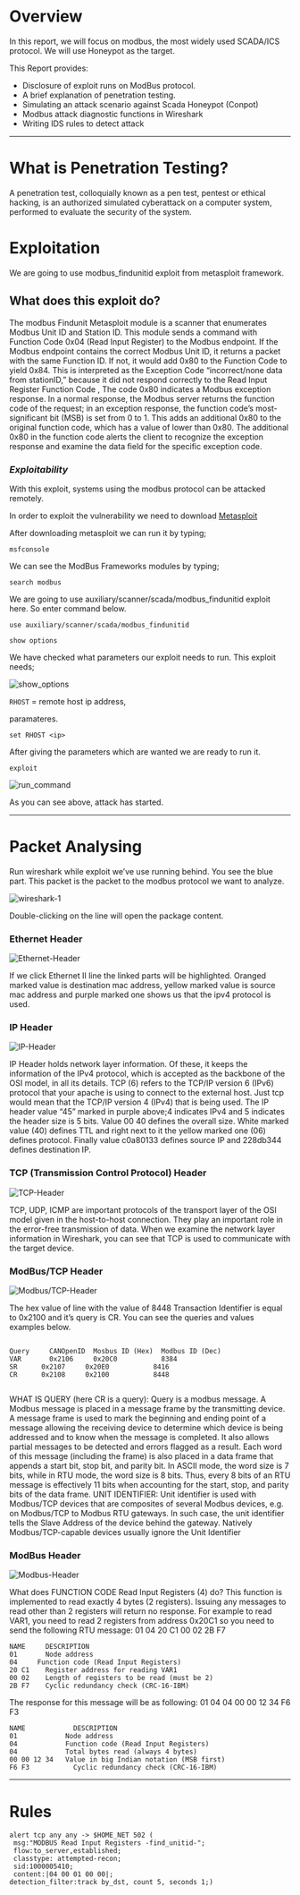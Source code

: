 # Overview

In this report, we will focus on modbus, the most widely used SCADA/ICS protocol. We will use Honeypot as the target.<br>

This Report provides:

* Disclosure of exploit runs on ModBus protocol.
* A brief explanation of penetration testing.
* Simulating an attack scenario against Scada Honeypot (Conpot)
* Modbus attack diagnostic functions in Wireshark
* Writing IDS rules to detect attack



***



# What is Penetration Testing?
A penetration test, colloquially known as a pen test, pentest or ethical hacking, is an authorized simulated cyberattack on a computer system, performed to evaluate the security of the system.

# Exploitation 

We are going to use modbus_findunitid exploit from metasploit framework.

## What does this exploit do?
The modbus Findunit Metasploit module is a scanner that enumerates Modbus Unit ID and Station ID. This module sends a command with Function Code 0x04 (Read Input Register) to the Modbus endpoint. If the Modbus endpoint contains the correct Modbus Unit ID, it returns a packet with the same Function ID. If not, it would add 0x80 to the Function Code to yield 0x84. This is interpreted as the Exception Code “incorrect/none data from stationID,” because it did not respond correctly to the Read Input Register Function Code , The code 0x80 indicates a Modbus exception response. In a normal response, the Modbus server returns the function code of the request; in an exception response, the function code’s most-significant bit (MSB) is set from 0 to 1. This adds an additional 0x80 to the original function code, which has a value of lower than 0x80. The additional 0x80 in the function code alerts the client to recognize the exception response and examine the data field for the specific exception code.

### _Exploitability_

With this exploit, systems using the modbus protocol can be attacked remotely. 


In order to exploit the vulnerability we need to download [Metasploit](https://github.com/rapid7/metasploit-framework)<br>

After downloading metasploit we can run it by typing;

```
msfconsole
```

We can see the ModBus Frameworks modules by typing;

```
search modbus
```

We are going to use auxiliary/scanner/scada/modbus_findunitid exploit here. So enter command below.

```
use auxiliary/scanner/scada/modbus_findunitid
```

```
show options
```


We have checked what parameters our exploit needs to run. This exploit needs;<br>

![show_options](https://github.com/ics-scada/Reports/blob/main/Modbus/Screenshots/modbus_findunit_photos/show_options.PNG)

`RHOST` = remote host ip address,<br>

paramateres.

```
set RHOST <ip>
```

After giving the parameters which are wanted we are ready to run it.

```
exploit
```
![run_command](https://github.com/ics-scada/Reports/blob/main/Modbus/Screenshots/modbus_findunit_photos/3.PNG)

As you can see above, attack has started.

***

# Packet Analysing
Run wireshark while exploit we’ve use running behind.
You see the blue part. This packet is the packet to the modbus protocol we want to analyze.

![wireshark-1](https://github.com/ics-scada/Reports/blob/main/Modbus/Screenshots/modbus_findunit_photos/4.PNG)

Double-clicking on the line will open the package content. 

### Ethernet Header

![Ethernet-Header](https://github.com/ics-scada/Reports/blob/main/Modbus/Screenshots/modbus_findunit_photos/5.PNG)

If we click Ethernet II line the linked parts will be highlighted.  Oranged marked value is destination mac address, yellow marked value is source mac address and purple marked one shows us that the ipv4 protocol is used.

### IP Header

![IP-Header](https://github.com/ics-scada/Reports/blob/main/Modbus/Screenshots/modbus_findunit_photos/6.PNG)

IP Header holds network layer information. Of these, it keeps the information of the IPv4 protocol, which is accepted as the backbone of the OSI model, in all its details.
TCP (6) refers to the TCP/IP version 6 (IPv6) protocol that your apache is using to connect to the external host. Just tcp would mean that the TCP/IP version 4 (IPv4) that is being used.
The IP header value “45” marked in purple above;4 indicates IPv4 and 5 indicates the header size is 5 bits.
Value 00 40 defines the overall size. White marked value (40) defines TTL and right next to it the yellow marked one (06) defines protocol. Finally value c0a80133 defines source IP and 228db344 defines destination IP.

### TCP (Transmission Control Protocol) Header

![TCP-Header](https://github.com/ics-scada/Reports/blob/main/Modbus/Screenshots/modbus_findunit_photos/7.PNG)

TCP, UDP, ICMP are important protocols of the transport layer of the OSI model given in the host-to-host connection. They play an important role in the error-free transmission of data. When we examine the network layer information in Wireshark, you can see that TCP is used to communicate with the target device.

### ModBus/TCP Header

![Modbus/TCP-Header](https://github.com/ics-scada/Reports/blob/main/Modbus/Screenshots/modbus_findunit_photos/8.PNG)

The hex value of line with the value of 8448 Transaction Identifier is equal to 0x2100 and it’s query is CR. You can see the queries and values examples below.

```

Query	  CANOpenID  Mosbus ID (Hex)  Modbus ID (Dec)
VAR  	  0x2106     0x20C0           8384
SR	    0x2107     0x20E0           8416
CR 	    0x2108     0x2100           8448
 
```

WHAT IS QUERY (here CR is a query): Query is a modbus message. A Modbus message is placed in a message frame by the transmitting device. A message frame is used to mark the beginning and ending point of a message allowing the receiving device to determine which device is being addressed and to know when the message is completed. It also allows partial messages to be detected and errors flagged as a result.  Each word of this message (including the frame) is also placed in a data frame that appends a start bit, stop bit, and parity bit. In ASCII mode, the word size is 7 bits, while in RTU mode, the word size is 8 bits.  Thus, every 8 bits of an RTU message is effectively 11 bits when accounting for the start, stop, and parity bits of the data frame.
UNIT IDENTIFIER: Unit identifier is used with Modbus/TCP devices that are composites of several Modbus devices, e.g. on Modbus/TCP to Modbus RTU gateways. In such case, the unit identifier tells the Slave Address of the device behind the gateway. Natively Modbus/TCP-capable devices usually ignore the Unit Identifier

### ModBus Header

![Modbus-Header](https://github.com/ics-scada/Reports/blob/main/Modbus/Screenshots/modbus_findunit_photos/9.PNG)

What does FUNCTION CODE Read Input Registers (4) do?
This function is implemented to read exactly 4 bytes (2 registers). Issuing any messages to read other than 2 registers will return no response.
For example to read VAR1, you need to read 2 registers from address 0x20C1 so you need to send the following RTU message:
01 04 20 C1 00 02 2B F7
```
NAME	 DESCRIPTION
01  	 Node address
04	   Function code (Read Input Registers)
20 C1	 Register address for reading VAR1
00 02	 Length of registers to be read (must be 2)
2B F7	 Cyclic redundancy check (CRC-16-IBM)
```
The response for this message will be as following: 
01 04 04 00 00 12 34 F6 F3
```
NAME	        DESCRIPTION
01	          Node address
04	          Function code (Read Input Registers)
04	          Total bytes read (always 4 bytes)
00 00 12 34	  Value in big Indian notation (MSB first)
F6 F3	        Cyclic redundancy check (CRC-16-IBM)
```



***

# Rules 
```
alert tcp any any -> $HOME_NET 502 (
 msg:"MODBUS Read Input Registers -find_unitid-";
 flow:to_server,established;
 classtype: attempted-recon;
 sid:1000005410;
 content:|04 00 01 00 00|;
detection_filter:track by_dst, count 5, seconds 1;)
```
